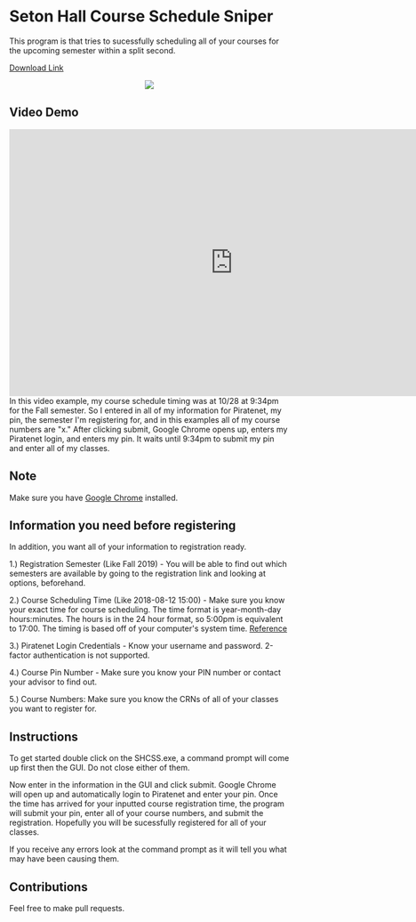 # Seton Hall Course Schedule Sniper

This program is that tries to sucessfully scheduling all of your courses for the upcoming semester within a split second.

[Download Link](https://github.com/ajay340/SetonHallCSS/releases)
<p align="center">
    <img src="https://i.imgur.com/KQb3Ztd.png">
 </p>  
 
## Video Demo
<iframe width="804" height="480" src="https://www.youtube.com/embed/bubaP4So93g" frameborder="0" allow="autoplay; encrypted-media" allowfullscreen></iframe>
In this video example, my course schedule timing was at 10/28 at 9:34pm for the Fall semester. So I entered in all of my information for Piratenet, my pin, the semester I'm registering for, and in this examples all of my course numbers are "x."
After clicking submit, Google Chrome opens up, enters my Piratenet login, and enters my pin. It waits until 9:34pm to submit my pin and enter all of my classes.

## Note

Make sure you have [Google Chrome](https://www.google.com/chrome/) installed.

## Information you need before registering
In addition, you want all of your information to registration ready.


1.) Registration Semester (Like Fall 2019) - You will be able to find out which semesters are available
    by going to the registration link and looking at options, beforehand.

2.) Course Scheduling Time (Like 2018-08-12 15:00) - Make sure you know your exact time for course
    scheduling. The time format is year-month-day hours:minutes. The hours is in the 24 hour format,
    so 5:00pm is equivalent to 17:00. The timing is based off of your computer's system time. [Reference](http://militarytimechart.com/)

3.) Piratenet Login Credentials - Know your username and password. 2-factor authentication is not supported.

4.) Course Pin Number - Make sure you know your PIN number or contact your advisor to find out.

5.) Course Numbers: Make sure you know the CRNs of all of your classes you want to register for.

## Instructions
To get started double click on the SHCSS.exe, a command prompt will come up first
then the GUI. Do not close either of them.

Now enter in the information in the GUI and click submit. Google Chrome will open up and automatically login to Piratenet and enter your pin. Once the time has arrived for your inputted course registration time, the program will submit your pin, enter all of your course numbers, and submit the registration. Hopefully you will be sucessfully registered for all of your classes.

If you receive any errors look at the command prompt as it will tell you what may have been causing them.

## Contributions

Feel free to make pull requests.

